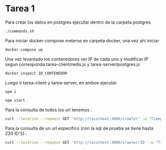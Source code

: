 # Tarea 1
Para crear los datos en postgres ejecutar dentro de la carpeta postgres
```sh
./commands.sh
```

Para iniciar docker-compose meterse en carpeta docker, una vez ahi iniciar 
```sh
docker-compose up
```

Una vez levantado los contenedores ver IP de cada uno y modificar IP segun corresponda tarea-client/redis.js y tarea-server/postgres.js
```sh
docker inspect ID_CONTENEDOR
```

Luego ir tarea-client y tarea-server, en ambos ejecutar
```sh
npm i
```
```sh
npm start
```

Para la consulta de todos los url tenemos :
```sh
curl --location --request GET 'http://localhost:3000/crawler' -w "Tiempo: %{time_starttransfer} segundos\n"
```

Para la consulta de un url especifico (con la sql de prueba se tiene hasta 220 ID'S) :
```sh
curl --location --request GET 'http://localhost:3000/crawler/ID' -w "Tiempo: %{time_starttransfer} segundos\n"
```